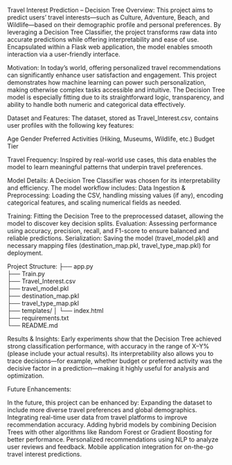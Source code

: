 Travel Interest Prediction – Decision Tree
Overview:
This project aims to predict users’ travel interests—such as Culture, Adventure, Beach, and Wildlife—based on their demographic profile and personal preferences. 
By leveraging a Decision Tree Classifier, the project transforms raw data into accurate predictions while offering interpretability and ease of use.
Encapsulated within a Flask web application, the model enables smooth interaction via a user-friendly interface.

Motivation:
In today’s world, offering personalized travel recommendations can significantly enhance user satisfaction and engagement.
This project demonstrates how machine learning can power such personalization, making otherwise complex tasks accessible and intuitive.
The Decision Tree model is especially fitting due to its straightforward logic, transparency, and ability to handle both numeric and categorical data effectively.

Dataset and Features:
The dataset, stored as Travel_Interest.csv, contains user profiles with the following key features:

Age
Gender
Preferred Activities (Hiking, Museums, Wildlife, etc.)
Budget Tier

Travel Frequency:
Inspired by real-world use cases, this data enables the model to learn meaningful patterns that underpin travel preferences.

Model Details:
A Decision Tree Classifier was chosen for its interpretability and efficiency. The model workflow includes:
Data Ingestion & Preprocessing: Loading the CSV, handling missing values (if any), encoding categorical features, and scaling numerical fields as needed.

Training: Fitting the Decision Tree to the preprocessed dataset, allowing the model to discover key decision splits.
Evaluation: Assessing performance using accuracy, precision, recall, and F1-score to ensure balanced and reliable predictions.
Serialization: Saving the model (travel_model.pkl) and necessary mapping files (destination_map.pkl, travel_type_map.pkl) for deployment.

Project Structure:
├── app.py                    
├── Train.py                  
├── Travel_Interest.csv       
├── travel_model.pkl          
├── destination_map.pkl       
├── travel_type_map.pkl      
├── templates/
│   └── index.html           
├── requirements.txt          
└── README.md                 

Results & Insights:
Early experiments show that the Decision Tree achieved strong classification performance, with accuracy in the range of X–Y% (please include your actual results).
Its interpretability also allows you to trace decisions—for example, whether budget or preferred activity was the decisive factor in a prediction—making it highly useful for analysis and optimization.

Future Enhancements:

In the future, this project can be enhanced by:
Expanding the dataset to include more diverse travel preferences and global demographics.
Integrating real-time user data from travel platforms to improve recommendation accuracy.
Adding hybrid models by combining Decision Trees with other algorithms like Random Forest or Gradient Boosting for better performance.
Personalized recommendations using NLP to analyze user reviews and feedback.
Mobile application integration for on-the-go travel interest predictions.

